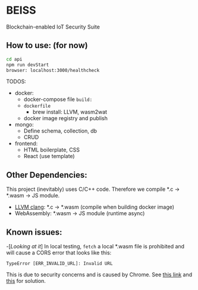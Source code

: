 # BEISS
Blockchain-enabled IoT Security Suite

## How to use: (for now)
```sh
cd api
npm run devStart
browser: localhost:3000/healthcheck
```

TODOS:
- docker:
  - docker-compose file `build:`
  - `dockerfile` 
    - brew install: LLVM, wasm2wat
  - docker image registry and publish
- mongo:
  - Define schema, collection, db
  - CRUD
- frontend:
  - HTML boilerplate, CSS
  - React (use template)

## Other Dependencies:
This project (inevitably) uses C/C++ code. 
Therefore we compile *.c &rarr; *.wasm &rarr; JS module.

- [LLVM clang](https://shareup.app/blog/compiling-c-to-wasm/): *.c &rarr; *.wasm (compile when building docker image)
- WebAssembly: *.wasm &rarr; JS module (runtime async)

## Known issues:
-[_Looking at it_] In local testing, `fetch` a local *.wasm file is prohibited and will cause a CORS error that looks like this:
```
TypeError [ERR_INVALID_URL]: Invalid URL
```
This is due to security concerns and is caused by Chrome. See [this link](https://developer.mozilla.org/en-US/docs/Web/HTTP/CORS/Errors/CORSRequestNotHttp) and [this](https://developer.mozilla.org/en-US/docs/Learn/Common_questions/set_up_a_local_testing_server) for solution.